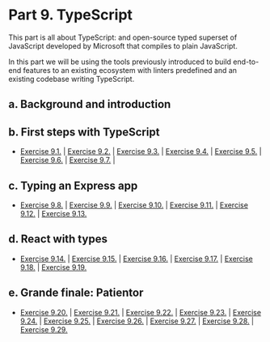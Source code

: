 # Part 9. TypeScript

This part is all about TypeScript: and open-source typed superset of JavaScript developed by Microsoft that compiles to plain JavaScript.

In this part we will be using the tools previously introduced to build end-to-end features to an existing ecosystem with linters predefined and an existing codebase writing TypeScript.

## a. Background and introduction

## b. First steps with TypeScript

- [Exercise 9.1.]() | [Exercise 9.2.]() | [Exercise 9.3.]() | [Exercise 9.4.]() | [Exercise 9.5.]() | [Exercise 9.6.]() | [Exercise 9.7.]() |

## c. Typing an Express app

- [Exercise 9.8.]() | [Exercise 9.9.]() | [Exercise 9.10.]() | [Exercise 9.11.]() | [Exercise 9.12.]() | [Exercise 9.13.]()

## d. React with types

- [Exercise 9.14.]() | [Exercise 9.15.]() | [Exercise 9.16.]() | [Exercise 9.17.]() | [Exercise 9.18.]() | [Exercise 9.19.]()

## e. Grande finale: Patientor

- [Exercise 9.20.]() | [Exercise 9.21.]() | [Exercise 9.22.]() | [Exercise 9.23.]() | [Exercise 9.24.]() | [Exercise 9.25.]() | [Exercise 9.26.]() | [Exercise 9.27.]() | [Exercise 9.28.]() | [Exercise 9.29.]()

